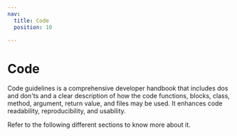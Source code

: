 ```yaml
---
nav:
  title: Code
  position: 10

---
```


# Code

Code guidelines is a comprehensive developer handbook that includes dos and don'ts and a clear description of how the code functions, blocks, class, method, argument, return value, and files may be used. It enhances code readability, reproducibility, and usability.

Refer to the following different sections to know more about it.
